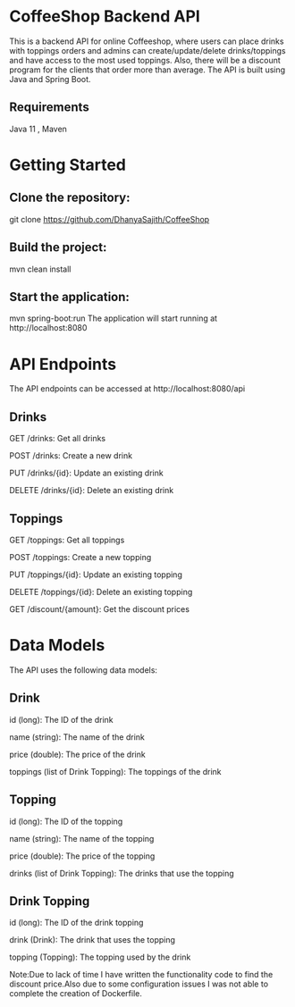 
# CoffeeShop Backend API
This is a backend API for online Coffeeshop, where users can place drinks with toppings orders and admins can create/update/delete drinks/toppings and have access to the most used toppings. Also, there will be a discount program for the clients that order more than average.  The API is built using Java and Spring Boot.

## Requirements
Java 11 , Maven
# Getting Started
## Clone the repository:
git clone https://github.com/DhanyaSajith/CoffeeShop
## Build the project:
mvn clean install
## Start the application:
mvn spring-boot:run
The application will start running at http://localhost:8080

# API Endpoints
The API endpoints can be accessed at http://localhost:8080/api

## Drinks
GET /drinks: Get all drinks

POST /drinks: Create a new drink

PUT /drinks/{id}: Update an existing drink

DELETE /drinks/{id}: Delete an existing drink

## Toppings

GET /toppings: Get all toppings

POST /toppings: Create a new topping

PUT /toppings/{id}: Update an existing topping

DELETE /toppings/{id}: Delete an existing topping

GET /discount/{amount}: Get the discount prices

# Data Models
The API uses the following data models:

## Drink

id (long): The ID of the drink

name (string): The name of the drink

price (double): The price of the drink

toppings (list of Drink Topping): The toppings of the drink

## Topping

id (long): The ID of the topping

name (string): The name of the topping

price (double): The price of the topping

drinks (list of Drink Topping): The drinks that use the topping

## Drink Topping

id (long): The ID of the drink topping

drink (Drink): The drink that uses the topping

topping (Topping): The topping used by the drink

Note:Due to lack of time I have written the functionality code to find the discount price.Also due to some configuration issues I was not able to complete the creation of Dockerfile.
